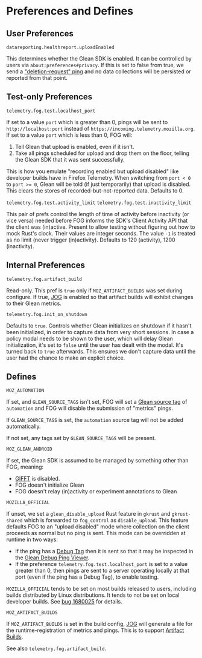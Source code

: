 # Preferences and Defines

## User Preferences

`datareporting.healthreport.uploadEnabled`

This determines whether the Glean SDK is enabled.
It can be controlled by users via `about:preferences#privacy`.
If this is set to false from true, we send a
["deletion-request" ping](https://mozilla.github.io/glean/book/user/pings/deletion_request.html)
and no data collections will be persisted or reported from that point.

## Test-only Preferences

`telemetry.fog.test.localhost_port`

If set to a value `port` which is greater than 0, pings will be sent to
`http://localhost:port` instead of `https://incoming.telemetry.mozilla.org`.
If set to a value `port` which is less than 0, FOG will:
1) Tell Glean that upload is enabled, even if it isn't.
2) Take all pings scheduled for upload and drop them on the floor,
   telling the Glean SDK that it was sent successfully.

This is how you emulate "recording enabled but upload disabled"
like developer builds have in Firefox Telemetry.
When switching from `port < 0` to `port >= 0`,
Glean will be told (if just temporarily) that upload is disabled.
This clears the stores of recorded-but-not-reported data.
Defaults to 0.

`telemetry.fog.test.activity_limit`
`telemetry.fog.test.inactivity_limit`

This pair of prefs control the length of time of activity before inactivity
(or vice versa)
needed before FOG informs the SDK's Client Activity API that the client was (in)active.
Present to allow testing without figuring out how to mock Rust's clock.
Their values are integer seconds.
The value `-1` is treated as no limit (never trigger (in)activity).
Defaults to 120 (activity), 1200 (inactivity).

## Internal Preferences

`telemetry.fog.artifact_build`

Read-only. This pref is `true` only if `MOZ_ARTIFACT_BUILDS` was set during configure.
If true, [JOG](./jog) is enabled so that artifact builds will exhibit changes to their Glean metrics.

`telemetry.fog.init_on_shutdown`

Defaults to `true`.
Controls whether Glean initializes on shutdown if it hasn't been initialized, in order to capture data from very short sessions.
In case a policy modal needs to be shown to the user, which will delay Glean initialization,
it's set to `false` until the user has dealt with the modal. It's turned back to `true` afterwards.
This ensures we don't capture data until the user had the chance to make an explicit choice.

## Defines

`MOZ_AUTOMATION`

If set, and `GLEAN_SOURCE_TAGS` isn't set, FOG will set a
[Glean source tag](https://mozilla.github.io/glean/book/reference/debug/sourceTags.html)
of `automation` and FOG will disable the submission of "metrics" pings.

If `GLEAN_SOURCE_TAGS` is set, the `automation` source tag will not be added automatically.

If not set, any tags set by `GLEAN_SOURCE_TAGS` will be present.

`MOZ_GLEAN_ANDROID`

If set, the Glean SDK is assumed to be managed by something other than FOG, meaning:
* [GIFFT][gifft] is disabled.
* FOG doesn't initialize Glean
* FOG doesn't relay (in)activity or experiment annotations to Glean

`MOZILLA_OFFICIAL`

If unset, we set a `glean_disable_upload` Rust feature in
`gkrust` and `gkrust-shared` which is forwarded to `fog_control` as `disable_upload`.
This feature defaults FOG to an "upload disabled"
mode where collection on the client proceeds as normal but no ping is sent.
This mode can be overridden at runtime in two ways:
* If the ping has a
  [Debug Tag](https://mozilla.github.io/glean/book/user/debugging/index.html)
  then it is sent so that it may be inspected in the
  [Glean Debug Ping Viewer](https://debug-ping-preview.firebaseapp.com/).
* If the preference `telemetry.fog.test.localhost_port` is set to a value greater than 0,
  then pings are sent to a server operating locally at that port
  (even if the ping has a Debug Tag), to enable testing.

`MOZILLA_OFFICIAL` tends to be set on most builds released to users,
including builds distributed by Linux distributions.
It tends to not be set on local developer builds.
See [bug 1680025](https://bugzilla.mozilla.org/show_bug.cgi?id=1680025) for details.

`MOZ_ARTIFACT_BUILDS`

If `MOZ_ARTIFACT_BUILDS` is set in the build config,
[JOG](./jog) will generate a file for the runtime-registration of metrics and pings.
This is to support [Artifact Builds](/contributing/build/artifact_builds).

See also `telemetry.fog.artifact_build`.

[gifft]: ../user/gifft
